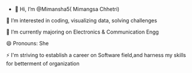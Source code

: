 - 👋 Hi, I’m @Mimansha5( Mimangsa Chhetri) 

👀 I’m interested in coding, visualizing data, solving challenges

🌱 I’m currently majoring on Electronics & Communication Engg

😄 Pronouns: She

⚡ I'm striving to establish a career on Software field,and harness my skills for betterment of organization
